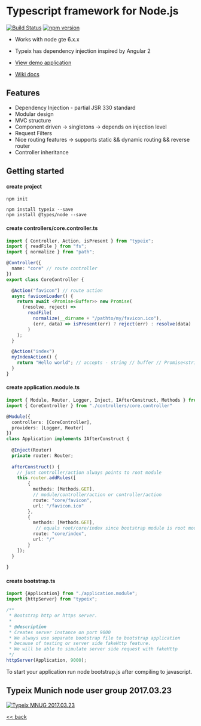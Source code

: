 # Typescript framework for Node.js

[![Build Status](https://travis-ci.org/igorzg/typeix.svg?branch=master)](https://travis-ci.org/igorzg/typeix)
[![npm version](https://badge.fury.io/js/typeix.svg)](https://badge.fury.io/js/typeix)

* Works with node gte 6.x.x
* Typeix has dependency injection inspired by Angular 2


* [View demo application](http://www.igorivanovic.info/typeix-demo-app/)
* [Wiki docs](https://github.com/igorzg/typeix/wiki)

## Features
* Dependency Injection - partial JSR 330 standard
* Modular design
* MVC structure
* Component driven -> singletons -> depends on injection level
* Request Filters
* Nice routing features -> supports static && dynamic routing && reverse router
* Controller inheritance


## Getting started
#### create project

```npm
npm init
```

```npm
npm install typeix --save
npm install @types/node --save
```

#### create controllers/core.controller.ts

```typescript
import { Controller, Action, isPresent } from "typeix";
import { readFile } from "fs";
import { normalize } from "path";

@Controller({
  name: "core" // route controller
})
export class CoreController {

  @Action("favicon") // route action
  async faviconLoader() {
    return await <Promise<Buffer>> new Promise(
      (resolve, reject) =>
        readFile(
          normalize(__dirname + "/pathto/my/favicon.ico"),
          (err, data) => isPresent(err) ? reject(err) : resolve(data)
        )
    );
  }

  @Action("index")
  myIndexAction() {
    return "Hello world"; // accepts - string // buffer // Promise<string|Buffer>
  }
}

```

#### create application.module.ts
```typescript
import { Module, Router, Logger, Inject, IAfterConstruct, Methods } from "typeix"
import { CoreController } from "./controllers/core.controller"

@Module({
  controllers: [CoreController],
  providers: [Logger, Router]
})
class Application implements IAfterConstruct {
  
  @Inject(Router)
  private router: Router;
  
  afterConstruct() {
    // just controller/action always points to root module
    this.router.addRules([
        {
          methods: [Methods.GET],
          // module/controller/action or controller/action
          route: "core/favicon", 
          url: "/favicon.ico"
        },
        {
          methods: [Methods.GET],
           // equals root/core/index since bootstrap module is root module
          route: "core/index",
          url: "/"
        }
    ]);
  }
  
}
```

#### create bootstrap.ts
```typescript
import {Application} from "./application.module";
import {httpServer} from "typeix";

/**
 * Bootstrap http or https server.
 *
 * @description
 * Creates server instance on port 9000
 * We always use separate bootstrap file to bootstrap application 
 * because of testing or server side fakeHttp feature.
 * We will be able to simulate server side request with fakeHttp
 */
httpServer(Application, 9000);
```

To start your application run node bootstrap.js after compiling to javascript.


## Typeix Munich node user group 2017.03.23

[![Typeix MNUG 2017.03.23](https://img.youtube.com/vi/IWT6hVTFX8g/0.jpg)](https://youtu.be/IWT6hVTFX8g "Typeix MNUG 2017.03.23")

[<< back](http://www.igorivanovic.info/)

